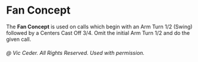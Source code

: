 
# Fan Concept

The **Fan Concept** is used on calls which begin with
an Arm Turn 1/2 (Swing) followed by a Centers Cast Off 3/4.
Omit the initial Arm Turn 1/2 and do the given call.

###### @ Vic Ceder. All Rights Reserved.  Used with permission.
